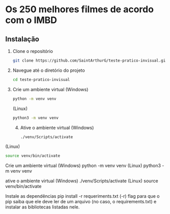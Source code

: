 # Os 250 melhores filmes de acordo com o IMBD

## Instalação

1. Clone o repositório

   ```bash
   git clone https://github.com/SaintArthurG/teste-pratico-invisual.git
   ```
2. Navegue até o diretório do projeto

   ```bash
   cd teste-pratico-invisual
   ```
3. Crie um ambiente virtual
   (Windows)

   ```bash
   python -m venv venv
   ```

   (Linux)

   ```bash
   python3 -m venv venv
   ```

   4. Ative o ambiente virtual
      (Windows)

      ```bash
      ./venv/Scripts/activate
      ```

(Linux)

```bash
source venv/bin/activate
```

Crie um ambiente virtual
(Windows)
python -m venv venv
(Linux)
python3 -m venv venv

ative o ambiente virtual
(Windows)
./venv/Scripts/activate
(Linux)
source venv/bin/activate

Instale as dependências
pip install -r requeriments.txt
(-r) flag para que o pip saiba que ele deve ler de um arquivo (no caso, o requirements.txt) e instalar as bibliotecas listadas nele.
